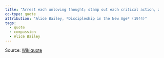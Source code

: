 ```yaml
---
title: "Arrest each unloving thought; stamp out each critical action, and teach yourself to love all beings - not in theory but in deed and in truth."
cc-type: quote
attribution: "Alice Bailey, *Discipleship in the New Age* (1944)"
tags:
  - quote
  - compassion
  - Alice Bailey
---
```

Source: [Wikiquote](https://en.wikiquote.org/wiki/Compassion)